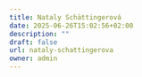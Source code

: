 ```yaml
---
title: Nataly Schättingerová
date: 2025-06-26T15:02:56+02:00
description: ""
draft: false
url: nataly-schattingerova
owner: admin
---
```


<!-- SECTION BREAK --> 